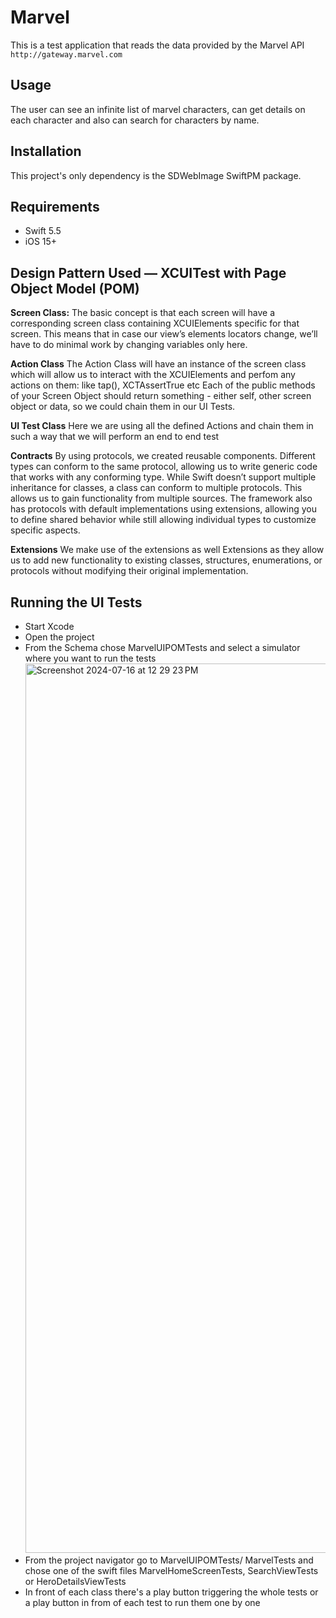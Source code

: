 #  Marvel

This is a test application that reads the data provided by the Marvel API `http://gateway.marvel.com`

## Usage

The user can see an infinite list of marvel characters, can get details on each character and also can search for characters by name.

## Installation
This project's only dependency is the SDWebImage SwiftPM package.

## Requirements
- Swift 5.5
- iOS 15+

##   Design Pattern Used  — XCUITest with Page Object Model (POM)

**Screen Class:**
The basic concept is that each screen will have a corresponding screen class containing XCUIElements specific for that screen. This means that in case our  view’s elements locators change, we’ll have to do minimal work by changing variables only here. 

**Action Class**
 The Action Class will have an instance of the screen class which will allow us to interact with the XCUIElements and perfom any actions on them: like tap(), XCTAssertTrue etc
 Each of the public methods of your Screen Object should return something - either self, other screen object or data, so we could chain them in our UI Tests.

**UI Test Class**
Here we are using all the defined Actions and chain them in such a way that we will perform an end to end test

**Contracts**
 By using protocols, we created reusable components. Different types can conform to the same protocol, allowing us to write generic code that works with any conforming type. While Swift doesn’t support multiple inheritance for classes, a class can conform to multiple protocols. This allows us to gain functionality from multiple sources.
 The framework also has protocols with default implementations using extensions, allowing you to define shared behavior while still allowing individual types to customize specific aspects.

**Extensions**
We make use of the extensions as well Extensions as they allow us to add new functionality to existing classes, structures, enumerations, or protocols without modifying their original implementation. 


## Running the UI Tests

- Start Xcode
- Open the project
- From the Schema chose MarvelUIPOMTests and select a simulator where you want to run the tests
  <img width="1423" alt="Screenshot 2024-07-16 at 12 29 23 PM" src="https://github.com/user-attachments/assets/2df714a7-9f3e-4339-95cd-a811ce8aa2ae">
- From the project navigator go to MarvelUIPOMTests/ MarvelTests and chose one of the swift files MarvelHomeScreenTests, SearchViewTests or HeroDetailsViewTests
- In front of each class there's a play button triggering the whole tests or a play button in from of each test to run them one by one
  
